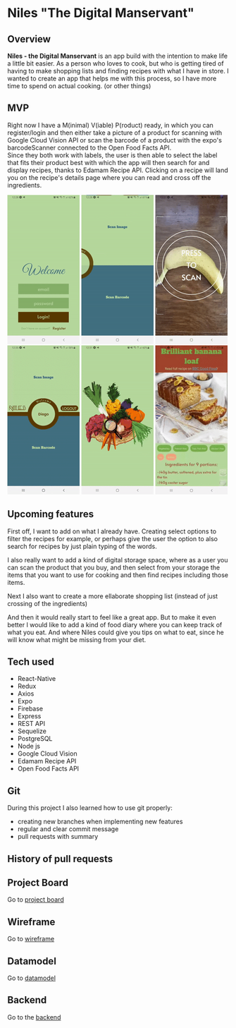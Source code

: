 # Niles "The Digital Manservant"

## Overview

**Niles - the Digital Manservant** is an app build with the intention to make life a little bit easier. As a person who loves to cook, but who is getting tired of having to make shopping lists and finding recipes with what I have in store. I wanted to create an app that helps me with this process, so I have more time to spend on actual cooking. (or other things)

## MVP

Right now I have a M(inimal) V(iable) P(roduct) ready, in which you can register/login and then either take a picture of a product for scanning with Google Cloud Vision API or scan the barcode of a product with the expo's barcodeScanner connected to the Open Food Facts API.   
Since they both work with labels, the user is then able to select the label that fits their product best with which the app will then search for and display recipes, thanks to Edamam Recipe API. Clicking on a recipe will land you on the recipe's details page where you can read and cross off the ingredients. 

![login/register Screen](Niles-Login&Register.gif) ![Homepage Screen](Niles-Homepage.gif) ![Camera Screen](Niles-Camera.gif)![Barcode Scanner Screen](Niles-BarcodeScanner.gif) ![Recipes Screen](Niles-Recipes.gif) ![Recipes Details Screen](Niles-RecipeDetails.gif)

## Upcoming features

First off, I want to add on what I already have. Creating select options to filter the recipes for example, or perhaps give the user the option to also search for recipes by just plain typing of the words.

I also really want to add a kind of digital storage space, where as a user you can scan the product that you buy, and then select from your storage the items that you want to use for cooking and then find recipes including those items.

Next I also want to create a more ellaborate shopping list (instead of just crossing of the ingredients)

And then it would really start to feel like a great app. But to make it even better I would like to add a kind of food diary where you can keep track of what you eat. And where Niles could give you tips on what to eat, since he will know what might be missing from your diet.

## Tech used

- React-Native
- Redux
- Axios
- Expo
- Firebase
- Express
- REST API
- Sequelize
- PostgreSQL
- Node js
- Google Cloud Vision
- Edamam Recipe API
- Open Food Facts API

## Git
During this project I also learned how to use git properly:
- creating new branches when implementing new features
- regular and clear commit message
- pull requests with summary

## History of pull requests


## Project Board

Go to [project board](<https://github.com/users/DiegoOTdC/projects/1>)

## Wireframe

Go to [wireframe](<https://wireframepro.mockflow.com/view/M66f4c119388556d53ef8602ab0b386281597043905404#/page/De36801225c9e96e06665bd016a7d83b0>)

## Datamodel

Go to [datamodel](<https://dbdiagram.io/d/5f3152ef08c7880b65c5baf2>)

## Backend

Go to the [backend](<https://github.com/DiegoOTdC/Niles-backend>)
